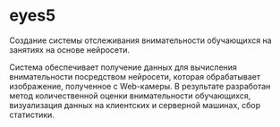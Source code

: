 # eyes5

Создание системы отслеживания внимательности обучающихся на занятиях на основе нейросети.

Система обеспечивает получение данных для вычисления внимательности посредством нейросети, которая обрабатывает изображение, полученное с Web-камеры.
В результате разработан метод количественной оценки внимательности обучающихся, визуализация данных на клиентских и серверной машинах, сбор статистики.
